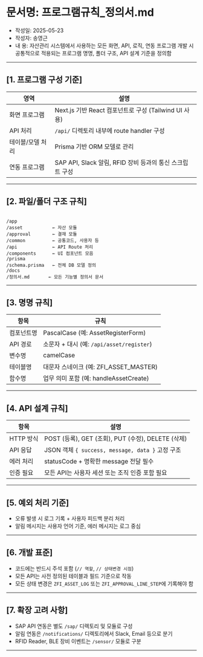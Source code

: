 # 문서명: 프로그램규칙_정의서.md
- 작성일: 2025-05-23
- 작성자: 송영근
- 내  용: 자산관리 시스템에서 사용하는 모든 화면, API, 로직, 연동 프로그램 개발 시 공통적으로 적용되는 프로그램 명명, 폴더 구조, API 설계 기준을 정의함

---

## [1. 프로그램 구성 기준]

| 영역 | 설명 |
|------|------|
| 화면 프로그램 | Next.js 기반 React 컴포넌트로 구성 (Tailwind UI 사용) |
| API 처리 | `/api/` 디렉토리 내부에 route handler 구성 |
| 테이블/모델 처리 | Prisma 기반 ORM 모델로 관리 |
| 연동 프로그램 | SAP API, Slack 알림, RFID 장비 등과의 통신 스크립트 구성

---

## [2. 파일/폴더 구조 규칙]

```

/app
/asset           ← 자산 모듈
/approval        ← 결재 모듈
/common          ← 공통코드, 사용자 등
/api             ← API Route 처리
/components      ← UI 컴포넌트 모음
/prisma
/schema.prisma   ← 전체 DB 모델 정의
/docs
/정의서.md       ← 모든 기능별 정의서 문서

```

---

## [3. 명명 규칙]

| 항목 | 규칙 |
|------|------|
| 컴포넌트명 | PascalCase (예: AssetRegisterForm) |
| API 경로 | 소문자 + 대시 (예: `/api/asset/register`) |
| 변수명 | camelCase |
| 테이블명 | 대문자 스네이크 (예: ZFI_ASSET_MASTER) |
| 함수명 | 업무 의미 포함 (예: handleAssetCreate)

---

## [4. API 설계 규칙]

| 항목 | 설명 |
|------|------|
| HTTP 방식 | POST (등록), GET (조회), PUT (수정), DELETE (삭제) |
| API 응답 | JSON 객체 `{ success, message, data }` 고정 구조 |
| 에러 처리 | statusCode + 명확한 message 전달 필수 |
| 인증 필요 | 모든 API는 사용자 세션 또는 조직 인증 포함 필요

---

## [5. 예외 처리 기준]

- 오류 발생 시 로그 기록 + 사용자 피드백 분리 처리
- 알림 메시지는 사용자 언어 기준, 에러 메시지는 로그 중심

---

## [6. 개발 표준]

- 코드에는 반드시 주석 포함 (`// 역할`, `// 상태변경 시점`)  
- 모든 API는 사전 정의된 테이블과 필드 기준으로 작동  
- 모든 상태 변경은 `ZFI_ASSET_LOG` 또는 `ZFI_APPROVAL_LINE_STEP`에 기록해야 함

---

## [7. 확장 고려 사항]

- SAP API 연동은 별도 `/sap/` 디렉토리 및 모듈로 구성
- 알림 연동은 `/notifications/` 디렉토리에서 Slack, Email 등으로 분기
- RFID Reader, BLE 장비 이벤트는 `/sensor/` 모듈로 구분

---
```
